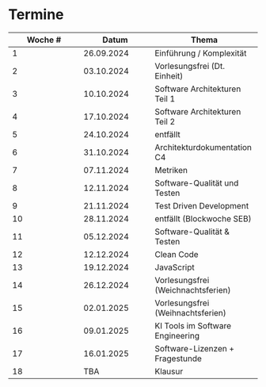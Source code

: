 # Termine

<table><thead><tr><th width="128">Woche #</th><th width="128">Datum</th><th>Thema</th></tr></thead><tbody><tr><td>1</td><td>26.09.2024</td><td>Einführung / Komplexität</td></tr><tr><td>2</td><td>03.10.2024</td><td>Vorlesungsfrei (Dt. Einheit)</td></tr><tr><td>3</td><td>10.10.2024</td><td>Software Architekturen Teil 1</td></tr><tr><td>4</td><td>17.10.2024</td><td>Software Architekturen Teil 2</td></tr><tr><td>5</td><td>24.10.2024</td><td>entfällt</td></tr><tr><td>6</td><td>31.10.2024</td><td>Architekturdokumentation C4</td></tr><tr><td>7</td><td>07.11.2024</td><td>Metriken</td></tr><tr><td>8</td><td>12.11.2024</td><td>Software-Qualität und Testen</td></tr><tr><td>9</td><td>21.11.2024</td><td>Test Driven Development</td></tr><tr><td>10</td><td>28.11.2024</td><td>entfällt (Blockwoche SEB)</td></tr><tr><td>11</td><td>05.12.2024</td><td>Software-Qualität &#x26; Testen</td></tr><tr><td>12</td><td>12.12.2024</td><td>Clean Code</td></tr><tr><td>13</td><td>19.12.2024</td><td>JavaScript</td></tr><tr><td>14</td><td>26.12.2024</td><td>Vorlesungsfrei (Weichnachtsferien)</td></tr><tr><td>15</td><td>02.01.2025</td><td>Vorlesungsfrei (Weihnachtsferien)</td></tr><tr><td>16</td><td>09.01.2025</td><td>KI Tools im Software Engineering</td></tr><tr><td>17</td><td>16.01.2025</td><td>Software-Lizenzen + Fragestunde</td></tr><tr><td>18</td><td>TBA</td><td>Klausur</td></tr></tbody></table>
